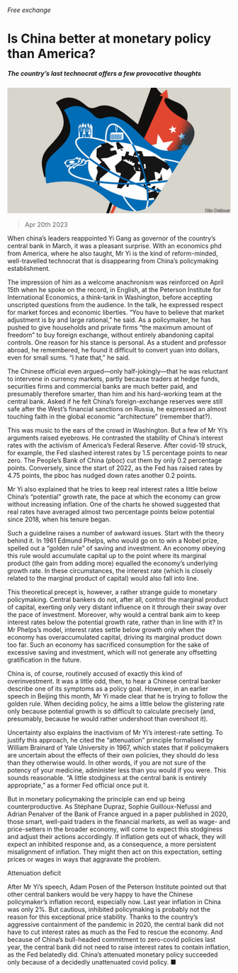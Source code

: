 ###### Free exchange

# Is China better at monetary policy than America? 

##### The country’s last technocrat offers a few provocative thoughts 

![image](images/20230422_FND000.jpg) 

> Apr 20th 2023 

When china’s leaders reappointed Yi Gang as governor of the country’s central bank in March, it was a pleasant surprise. With an economics phd from America, where he also taught, Mr Yi is the kind of reform-minded, well-travelled technocrat that is disappearing from China’s policymaking establishment.

The impression of him as a welcome anachronism was reinforced on April 15th when he spoke on the record, in English, at the Peterson Institute for International Economics, a think-tank in Washington, before accepting unscripted questions from the audience. In the talk, he expressed respect for market forces and economic liberties. “You have to believe that market adjustment is by and large rational,” he said. As a policymaker, he has pushed to give households and private firms “the maximum amount of freedom” to buy foreign exchange, without entirely abandoning capital controls. One reason for his stance is personal. As a student and professor abroad, he remembered, he found it difficult to convert yuan into dollars, even for small sums. “I hate that,” he said. 

The Chinese official even argued—only half-jokingly—that he was reluctant to intervene in currency markets, partly because traders at hedge funds, securities firms and commercial banks are much better paid, and presumably therefore smarter, than him and his hard-working team at the central bank. Asked if he felt China’s foreign-exchange reserves were still safe after the West’s financial sanctions on Russia, he expressed an almost touching faith in the global economic “architecture” (remember that?). 

This was music to the ears of the crowd in Washington. But a few of Mr Yi’s arguments raised eyebrows. He contrasted the stability of China’s interest rates with the activism of America’s Federal Reserve. After covid-19 struck, for example, the Fed slashed interest rates by 1.5 percentage points to near zero. The People’s Bank of China (pboc) cut them by only 0.2 percentage points. Conversely, since the start of 2022, as the Fed has raised rates by 4.75 points, the pboc has nudged down rates another 0.2 points.

Mr Yi also explained that he tries to keep real interest rates a little below China’s “potential” growth rate, the pace at which the economy can grow without increasing inflation. One of the charts he showed suggested that real rates have averaged almost two percentage points below potential since 2018, when his tenure began.

Such a guideline raises a number of awkward issues. Start with the theory behind it. In 1961 Edmund Phelps, who would go on to win a Nobel prize, spelled out a “golden rule” of saving and investment. An economy obeying this rule would accumulate capital up to the point where its marginal product (the gain from adding more) equalled the economy’s underlying growth rate. In these circumstances, the interest rate (which is closely related to the marginal product of capital) would also fall into line.

This theoretical precept is, however, a rather strange guide to monetary policymaking. Central bankers do not, after all, control the marginal product of capital, exerting only very distant influence on it through their sway over the pace of investment. Moreover, why would a central bank aim to keep interest rates below the potential growth rate, rather than in line with it? In Mr Phelps’s model, interest rates settle below growth only when the economy has overaccumulated capital, driving its marginal product down too far. Such an economy has sacrificed consumption for the sake of excessive saving and investment, which will not generate any offsetting gratification in the future.

China is, of course, routinely accused of exactly this kind of overinvestment. It was a little odd, then, to hear a Chinese central banker describe one of its symptoms as a policy goal. However, in an earlier speech in Beijing this month, Mr Yi made clear that he is trying to follow the golden rule. When deciding policy, he aims a little below the glistering rate only because potential growth is so difficult to calculate precisely (and, presumably, because he would rather undershoot than overshoot it). 

Uncertainty also explains the inactivism of Mr Yi’s interest-rate setting. To justify this approach, he cited the “attenuation” principle formalised by William Brainard of Yale University in 1967, which states that if policymakers are uncertain about the effects of their own policies, they should do less than they otherwise would. In other words, if you are not sure of the potency of your medicine, administer less than you would if you were. This sounds reasonable. “A little stodginess at the central bank is entirely appropriate,” as a former Fed official once put it.

But in monetary policymaking the principle can end up being counterproductive. As Stéphane Dupraz, Sophie Guilloux-Nefussi and Adrian Penalver of the Bank of France argued in a paper published in 2020, those smart, well-paid traders in the financial markets, as well as wage- and price-setters in the broader economy, will come to expect this stodginess and adjust their actions accordingly. If inflation gets out of whack, they will expect an inhibited response and, as a consequence, a more persistent misalignment of inflation. They might then act on this expectation, setting prices or wages in ways that aggravate the problem.

Attenuation deficit

After Mr Yi’s speech, Adam Posen of the Peterson Institute pointed out that other central bankers would be very happy to have the Chinese policymaker’s inflation record, especially now. Last year inflation in China was only 2%. But cautious, inhibited policymaking is probably not the reason for this exceptional price stability. Thanks to the country’s aggressive containment of the pandemic in 2020, the central bank did not have to cut interest rates as much as the Fed to rescue the economy. And because of China’s bull-headed commitment to zero-covid policies last year, the central bank did not need to raise interest rates to contain inflation, as the Fed belatedly did. China’s attenuated monetary policy succeeded only because of a decidedly unattenuated covid policy. ■






